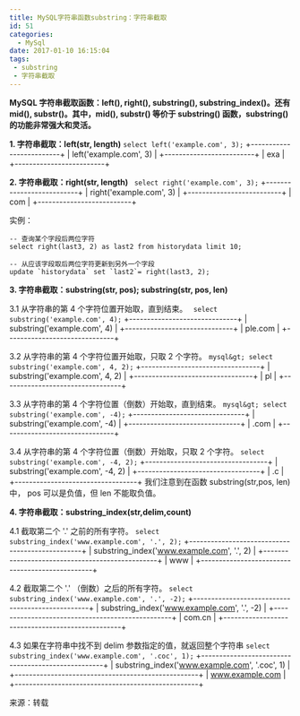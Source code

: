 ```yaml
---
title: MySQL字符串函数substring：字符串截取
id: 51
categories:
  - MySql
date: 2017-01-10 16:15:04
tags:
 - substring
 - 字符串截取
---
```


 **MySQL 字符串截取函数：left(), right(), substring(), substring_index()。还有 mid(), substr()。其中，mid(), substr() 等价于 substring() 函数，substring() 的功能非常强大和灵活。**
<!--more-->
**1\. 字符串截取：left(str, length)**
`select left('example.com', 3);`
+-------------------------+
| left('example.com', 3) |
+-------------------------+
| exa |
+-------------------------+

**2\. 字符串截取：right(str, length)**
` select right('example.com', 3);`
+--------------------------+
| right('example.com', 3) |
+--------------------------+
| com |
+--------------------------+

实例：
```
-- 查询某个字段后两位字符
select right(last3, 2) as last2 from historydata limit 10;

-- 从应该字段取后两位字符更新到另外一个字段
update `historydata` set `last2`= right(last3, 2);
```
**3\. 字符串截取：substring(str, pos); substring(str, pos, len)**

3.1 从字符串的第 4 个字符位置开始取，直到结束。
` select substring('example.com', 4);`
+------------------------------+
| substring('example.com', 4) |
+------------------------------+
| ple.com |
+------------------------------+

3.2 从字符串的第 4 个字符位置开始取，只取 2 个字符。
`mysql&gt; select substring('example.com', 4, 2);`
+---------------------------------+
| substring('example.com', 4, 2) |
+---------------------------------+
| pl |
+---------------------------------+

3.3 从字符串的第 4 个字符位置（倒数）开始取，直到结束。
`mysql&gt; select substring('example.com', -4);`
+-------------------------------+
| substring('example.com', -4) |
+-------------------------------+
| .com |
+-------------------------------+

3.4 从字符串的第 4 个字符位置（倒数）开始取，只取 2 个字符。
`select substring('example.com', -4, 2);`
+----------------------------------+
| substring('example.com', -4, 2) |
+----------------------------------+
| .c |
+----------------------------------+
我们注意到在函数 substring(str,pos, len)中， pos 可以是负值，但 len 不能取负值。

**4\. 字符串截取：substring_index(str,delim,count)**

4.1 截取第二个 '.' 之前的所有字符。
`select substring_index('www.example.com', '.', 2);`
+------------------------------------------------+
| substring_index('www.example.com', '.', 2) |
+------------------------------------------------+
| www |
+------------------------------------------------+

4.2 截取第二个 '.' （倒数）之后的所有字符。
`select substring_index('www.example.com', '.', -2);`
+-------------------------------------------------+
| substring_index('www.example.com', '.', -2) |
+-------------------------------------------------+
| com.cn |
+-------------------------------------------------+

4.3 如果在字符串中找不到 delim 参数指定的值，就返回整个字符串
`select substring_index('www.example.com', '.coc', 1);`
+---------------------------------------------------+
| substring_index('www.example.com', '.coc', 1) |
+---------------------------------------------------+
| www.example.com |
+---------------------------------------------------+


来源：转载